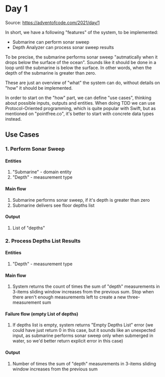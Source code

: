 # Day 1

Source: https://adventofcode.com/2021/day/1

In short, we have a following "features" of the system, to be implemented:
- Submarine can perform sonar sweep
- Depth Analyzer can process sonar sweep results

To be precise, the submarine performs sonar sweep "autmatically when it drops below the surface of the ocean".
Sounds like it should be done in a loop until the submarine is below the surface. In other words, when the depth of the submarine is greater than zero.

These are just an overview of "what" the system can do, without details on "how" it should be implemented.

In order to start on the "how" part, we can define "use cases", thinking about possible inputs, outputs and entities.
When doing TDD we can use Protocol-Oriented programming, which is quite popular with Swift, but as mentioned on "pointfree.co", it's better to start with concrete data types instead.


## Use Cases

### 1. Perform Sonar Sweep

#### Entities
1. "Submarine" - domain entity
2. "Depth" - measurement type

#### Main flow
1. Submarine performs sonar sweep, if it's depth is greater than zero
2. Submarine delivers see floor depths list

#### Output
1. List of "depths"

### 2. Process Depths List Results

#### Entities
1. "Depth" - measurement type

#### Main flow
1. System returns the count of times the sum of "depth" measurements in 3-items sliding window increases from the previous sum. Stop when there aren't enough measurements left to create a new three-measurement sum

#### Failure flow (empty List of depths)
1. If depths list is empty, system returns "Empty Depths List" error (we could have just return 0 in this case, but it sounds like an unexpected input, as submarine performs sonar sweep only when submerged in water, so we'd better return explicit error in this case)

#### Output
1. Number of times the sum of "depth" measurements in 3-items sliding window increases from the previous sum

